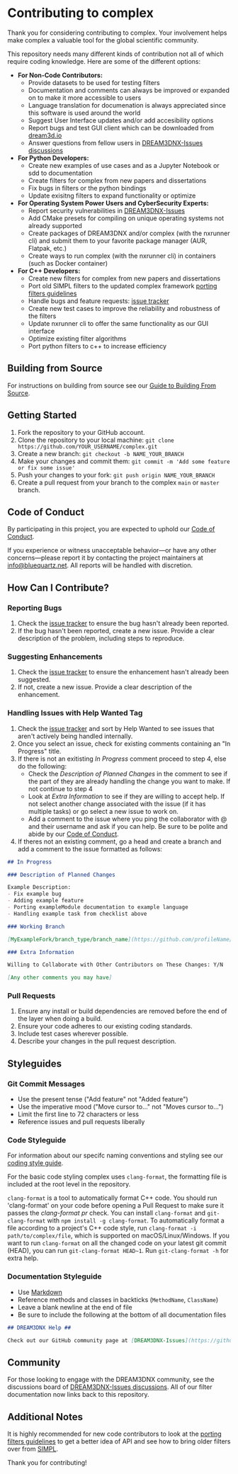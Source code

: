 # Contributing to complex

Thank you for considering contributing to complex. Your involvement helps make complex a valuable tool for the global scientific community.

This repository needs many different kinds of contribution not all of which require coding knowledge. Here are some of the different options:

- **For Non-Code Contributors:**
  - Provide datasets to be used for testing filters
  - Documentation and comments can always be improved or expanded on to make it more accessible to users
  - Language translation for documenation is always appreciated since this software is used around the world
  - Suggest User Interface updates and/or add accesibility options
  - Report bugs and test GUI client which can be downloaded from [dream3d.io](http://www.dream3d.io/)
  - Answer questions from fellow users in [DREAM3DNX-Issues discussions](https://github.com/BlueQuartzSoftware/DREAM3DNX-Issues/discussions)
- **For Python Developers:**
  - Create new examples of use cases and as a Jupyter Notebook or sdd to documentation
  - Create filters for complex from new papers and dissertations
  - Fix bugs in filters or the python bindings
  - Update exisitng filters to expand functionality or optimize
- **For Operating System Power Users and CyberSecurity Experts:**
  - Report security vulnerabilities in [DREAM3DNX-Issues](https://github.com/BlueQuartzSoftware/DREAM3DNX-Issues)
  - Add CMake presets for compiling on unique operating systems not already supported
  - Create packages of DREAM3DNX and/or complex (with the nxrunner cli) and submit them to your favorite package manager (AUR, Flatpak, etc.)
  - Create ways to run complex (with the nxrunner cli) in containers (such as Docker container)
- **For C++ Developers:**
  - Create new filters for complex from new papers and dissertations
  - Port old SIMPL filters to the updated complex framework [porting filters guidelines](/docs/Porting_Filters.md)
  - Handle bugs and feature requests: [issue tracker](https://github.com/bluequartzsoftware/complex/issues)
  - Create new test cases to improve the reliability and robustness of the filters
  - Update nxrunner cli to offer the same functionality as our GUI interface
  - Optimize existing filter algorithms
  - Port python filters to c++ to increase efficiency

## Building from Source

For instructions on building from source see our [Guide to Building From Source](/docs/Build_From_Source.md).

## Getting Started

1. Fork the repository to your GitHub account.
2. Clone the repository to your local machine: `git clone https://github.com/YOUR_USERNAME/complex.git`
3. Create a new branch: `git checkout -b NAME_YOUR_BRANCH`
4. Make your changes and commit them: `git commit -m 'Add some feature or fix some issue'`
5. Push your changes to your fork: `git push origin NAME_YOUR_BRANCH`
6. Create a pull request from your branch to the complex `main` or `master` branch.

## Code of Conduct

By participating in this project, you are expected to uphold our [Code of Conduct](/CODE_OF_CONDUCT.md).

If you experience or witness unacceptable behavior—or have any other concerns—please report it by contacting the project maintainers at [info@bluequartz.net](mailto:info@bluequartz.net). All reports will be handled with discretion.

## How Can I Contribute?

### Reporting Bugs

1. Check the [issue tracker](https://github.com/bluequartzsoftware/complex/issues) to ensure the bug hasn't already been reported.
2. If the bug hasn't been reported, create a new issue. Provide a clear description of the problem, including steps to reproduce.

### Suggesting Enhancements

1. Check the [issue tracker](https://github.com/bluequartzsoftware/complex/issues) to ensure the enhancement hasn't already been suggested.
2. If not, create a new issue. Provide a clear description of the enhancement.

### Handling Issues with Help Wanted Tag

1. Check the [issue tracker](https://github.com/bluequartzsoftware/complex/issues) and sort by Help Wanted to see issues that aren't actively being handled internally.
2. Once you select an issue, check for existing comments containing an "In Progress" title.
3. If there is not an exitisting _In Progress_ comment proceed to step 4, else do the following:
   - Check the _Description of Planned Changes_ in the comment to see if the part of they are already handling the change you want to make. If not continue to step 4
   - Look at _Extra Information_ to see if they are willing to accept help. If not select another change associated with the issue (if it has multiple tasks) or go select a new issue to work on.
   - Add a comment to the issue where you ping the collaborator with @ and their username and ask if you can help. Be sure to be polite and abide by our [Code of Conduct](/CODE_OF_CONDUCT.md).
4. If theres not an existing comment, go a head and create a branch and add a comment to the issue formatted as follows:

``` markdown
## In Progress

### Description of Planned Changes

Example Description:
- Fix example bug
- Adding example feature
- Porting exampleModule documentation to example language
- Handling example task from checklist above

### Working Branch

[MyExampleFork/branch_type/branch_name](https://github.com/profileName/MyExampleFork/tree/branch_type/branch_name)

### Extra Information

Willing to Collaborate with Other Contributors on These Changes: Y/N

[Any other comments you may have]

```

### Pull Requests

1. Ensure any install or build dependencies are removed before the end of the layer when doing a build.
2. Ensure your code adheres to our existing coding standards.
3. Include test cases wherever possible.
4. Describe your changes in the pull request description.

## Styleguides

### Git Commit Messages

- Use the present tense ("Add feature" not "Added feature")
- Use the imperative mood ("Move cursor to..." not "Moves cursor to...")
- Limit the first line to 72 characters or less
- Reference issues and pull requests liberally

### Code Styleguide

For information about our specifc naming conventions and styling see our [coding style guide](/docs/Code_Style_Guide.md).

For the basic code styling complex uses `clang-format`, the formatting file is included at the root level in the repository.

`clang-format` is a tool to automatically format C++ code. You should run 'clang-format' on your code before opening a Pull Request to make sure it passes the _clang-format pr_ check. You can install `clang-format` and `git-clang-format` with `npm install -g clang-format`. To automatically format a file according to a project's C++ code style, run `clang-format -i path/to/complex/file`, which is supported on macOS/Linux/Windows. If you want to run `clang-format` on all the changed code on your latest git commit (HEAD), you can run `git-clang-format HEAD~1`. Run `git-clang-format -h`  for extra help.

### Documentation Styleguide

- Use [Markdown](https://daringfireball.net/projects/markdown/)
- Reference methods and classes in backticks (`MethodName`, `ClassName`)
- Leave a blank newline at the end of file
- Be sure to include the following at the bottom of all documentation files

```markdown
## DREAM3DNX Help ##

Check out our GitHub community page at [DREAM3DNX-Issues](https://github.com/BlueQuartzSoftware/DREAM3DNX-Issues) to report bugs, ask the community for help, discuss features, or get help from the developers.
```

## Community

For those looking to engage with the DREAM3DNX community, see the discussions board of [DREAM3DNX-Issues discussions](https://github.com/BlueQuartzSoftware/DREAM3DNX-Issues/discussions). All of our filter documentation now links back to this repository.

## Additional Notes

It is highly recommended for new code contributors to look at the [porting filters guidelines](/docs/Porting_Filters.md) to get a better idea of API and see how to bring older filters over from [SIMPL](https://github.com/BlueQuartzSoftware/SIMPL).

Thank you for contributing!
